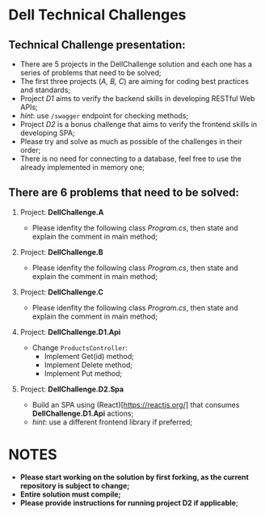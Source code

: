 # Dell Technical Challenges

## Technical Challenge presentation:
* There are 5 projects in the DellChallenge solution and each one has a series of problems that need to be solved;
* The first three projects (_A, B, C_) are aiming for coding best practices and standards;
* Project _D1_ aims to verify the backend skills in developing RESTful Web APIs;
 * _hint_: use `/swagger` endpoint for checking methods;
* Project _D2_ is a bonus challenge that aims to verify the frontend skills in developing SPA;
* Please try and solve as much as possible of the challenges in their order;
* There is no need for connecting to a database, feel free to use the already implemented in memory one;

## There are 6 problems that need to be solved:
1. Project: __DellChallenge.A__
    * Please idenfity the following class _Program.cs_, then state and explain the comment in main method;
    
2. Project: __DellChallenge.B__
    * Please idenfity the following class _Program.cs_, then state and explain the comment in main method;
    
3. Project: __DellChallenge.C__
    * Please idenfity the following class _Program.cs_, then state and explain the comment in main method;
    
4. Project: __DellChallenge.D1.Api__
    * Change `ProductsController`:
        * Implement Get(id) method;
        * Implement Delete method;
        * Implement Put method;
    
5. Project: __DellChallenge.D2.Spa__
    * Build an SPA using (React)[https://reactjs.org/] that consumes __DellChallenge.D1.Api__ actions;
    * _hint_: use a different frontend library if preferred;

# NOTES
* __Please start working on the solution by first forking, as the current repository is subject to change;__
* __Entire solution must compile;__
* __Please provide instructions for running project D2 if applicable__;
